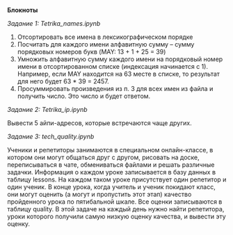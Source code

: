 __Блокноты__

*Задание 1: Tetrika_names.ipynb*  

1) Отсортировать все имена в лексикографическом порядке  
2) Посчитать для каждого имени алфавитную сумму – сумму порядковых номеров букв (MAY: 13 + 1 + 25 = 39)  
3) Умножить алфавитную сумму каждого имени на порядковый номер имени в отсортированном списке (индексация начинается с 1). Например, если MAY находится на 63 месте в списке, то результат для него будет 63 * 39 = 2457.  
4) Просуммировать произведения из п. 3 для всех имен из файла и получить число. Это число и будет ответом.  

*Задание 2: Tetrika_ip.ipynb*  

  Вывести 5 айпи-адресов, которые встречаются чаще других.

*Задание 3: tech_quality.ipynb*

Ученики и репетиторы занимаются в специальном онлайн-классе, в котором они могут общаться друг с другом, рисовать на доске, переписываться в чате, обмениваться файлами и решать различные задачки. Информация о каждом уроке записывается в базу данных в таблицу lessons. На каждом таком уроке присутствует один репетитор и один ученик. В конце урока, когда учитель и ученик покидают класс, они могут оценить (а могут и пропустить этот этап) качество пройденного урока по пятибальной шкале. Все оценки записываются в таблицу quality.
В этой задаче на каждый день нужно найти репетитора, уроки которого получили самую низкую оценку качества, и вывести эту оценку.
